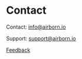 # Contact

Contact: [info@airborn.io](mailto:info@airborn.io)

Support: [support@airborn.io](mailto:support@airborn.io)

[Feedback](https://www.supersimplesurvey.com/survey/17354/airborn-os-feedback/)